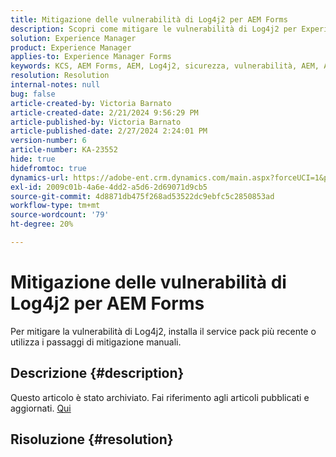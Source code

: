 ```yaml
---
title: Mitigazione delle vulnerabilità di Log4j2 per AEM Forms
description: Scopri come mitigare le vulnerabilità di Log4j2 per Experience Manager Forms.
solution: Experience Manager
product: Experience Manager
applies-to: Experience Manager Forms
keywords: KCS, AEM Forms, AEM, Log4j2, sicurezza, vulnerabilità, AEM, Adobe Experience Manager, AEM 6.5 Forms, AEM 6.3 Forms, 6.4 AEM, Forms AEM Forms su JEE, risoluzione dei problemi, risoluzione dei problemi
resolution: Resolution
internal-notes: null
bug: false
article-created-by: Victoria Barnato
article-created-date: 2/21/2024 9:56:29 PM
article-published-by: Victoria Barnato
article-published-date: 2/27/2024 2:24:01 PM
version-number: 6
article-number: KA-23552
hide: true
hidefromtoc: true
dynamics-url: https://adobe-ent.crm.dynamics.com/main.aspx?forceUCI=1&pagetype=entityrecord&etn=knowledgearticle&id=ccde0f0f-04d1-ee11-9078-000d3a34444e
exl-id: 2009c01b-4a6e-4dd2-a5d6-2d69071d9cb5
source-git-commit: 4d8871db475f268ad53522dc9ebfc5c2850853ad
workflow-type: tm+mt
source-wordcount: '79'
ht-degree: 20%

---
```


# Mitigazione delle vulnerabilità di Log4j2 per AEM Forms


Per mitigare la vulnerabilità di Log4j2, installa il service pack più recente o utilizza i passaggi di mitigazione manuali.

## Descrizione {#description}

Questo articolo è stato archiviato. Fai riferimento agli articoli pubblicati e aggiornati. [Qui](https://experienceleague.adobe.com/search.html?lang=it#sort=relevancy)

## Risoluzione {#resolution}
